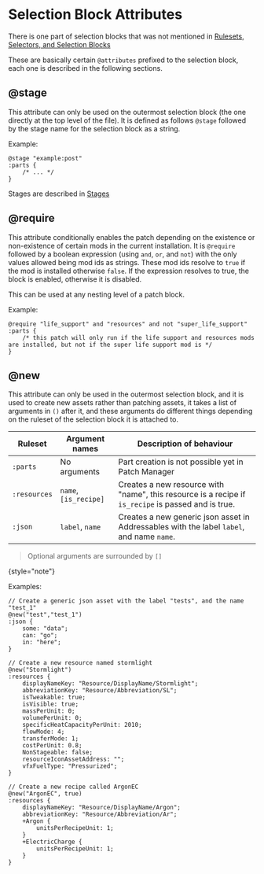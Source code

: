 # Selection Block Attributes

There is one part of selection blocks that was not mentioned in [Rulesets, Selectors, and Selection Blocks](Rulesets-Selectors-and-Selection-Blocks.md)

These are basically certain `@attributes` prefixed to the selection block, each one is described in the following sections.

## @stage

This attribute can only be used on the outermost selection block (the one directly at the top level of the file).
It is defined as follows `@stage` followed by the stage name for the selection block as a string.

Example:
```
@stage "example:post"
:parts {
    /* ... */
}
```

Stages are described in [Stages](How-to-Use-the-Stage-System.md)

## @require

This attribute conditionally enables the patch depending on the existence or non-existence of certain mods in the current
installation. It is `@require` followed by a boolean expression (using `and`, `or`, and `not`) with the only values allowed
being mod ids as strings. These mod ids resolve to `true` if the mod is installed otherwise `false`. If the expression
resolves to true, the block is enabled, otherwise it is disabled.

This can be used at any nesting level of a patch block.

Example:
```
@require "life_support" and "resources" and not "super_life_support"
:parts {
    /* this patch will only run if the life support and resources mods are installed, but not if the super life support mod is */
}
```

## @new

This attribute can only be used in the outermost selection block, and it is used to create new assets rather than patching
assets, it takes a list of arguments in `()` after it, and these arguments do different things depending on the ruleset of
the selection block it is attached to.

| Ruleset      | Argument names        | Description of behaviour                                                                            |
|--------------|-----------------------|-----------------------------------------------------------------------------------------------------|
| `:parts`     | No arguments          | Part creation is not possible yet in Patch Manager                                                  |
| `:resources` | `name`, `[is_recipe]` | Creates a new resource with "name", this resource is a recipe if `is_recipe` is passed and is true. |
| `:json`      | `label`, `name`       | Creates a new generic json asset in Addressables with the label `label`, and name `name`.           |

> Optional arguments are surrounded by `[]`
> 
{style="note"}

Examples:

```
// Create a generic json asset with the label "tests", and the name "test_1"
@new("test","test_1")
:json {
    some: "data";
    can: "go";
    in: "here";
}

// Create a new resource named stormlight
@new("Stormlight")
:resources {
    displayNameKey: "Resource/DisplayName/Stormlight";
    abbreviationKey: "Resource/Abbreviation/SL";
    isTweakable: true;
    isVisible: true;
    massPerUnit: 0;
    volumePerUnit: 0;
    specificHeatCapacityPerUnit: 2010;
    flowMode: 4;
    transferMode: 1;
    costPerUnit: 0.8;
    NonStageable: false;
    resourceIconAssetAddress: "";
    vfxFuelType: "Pressurized";
}

// Create a new recipe called ArgonEC
@new("ArgonEC", true)
:resources {
    displayNameKey: "Resource/DisplayName/Argon";
    abbreviationKey: "Resource/Abbreviation/Ar";
    +Argon {
        unitsPerRecipeUnit: 1;
    }
    +ElectricCharge {
        unitsPerRecipeUnit: 1;
    }
}
```